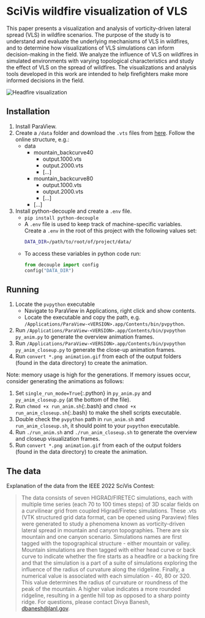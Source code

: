 # SciVis wildfire visualization of VLS
This paper presents a visualization and analysis of vorticity-driven lateral spread (VLS) in wildfire scenarios. The purpose of the study is to understand and evaluate the underlying mechanisms of VLS in wildfires, and to determine how visualizations of VLS simulations can inform decision-making in the field. We analyze the influence of VLS on wildfires in simulated environments with varying topological characteristics and study the effect of VLS on the spread of wildfires. The visualizations and analysis tools developed in this work are intended to help firefighters make more informed decisions in the field.

![Headfire visualization](animations/mountain_headcurve40.gif)

## Installation
1. Install ParaView.
2. Create a `/data` folder and download the `.vts` files from [here](https://oceans11.lanl.gov/firetec/).
   Follow the online structure, e.g.:
   - data
     - mountain_backcurve40
       - output.1000.vts
       - output.2000.vts
       - [...]
     - mountain_backcurve80
       - output.1000.vts
       - output.2000.vts
       - [...]
     - [...]
3. Install python-decouple and create a `.env` file.
   - `pip install python-decouple`
   - A `.env` file is used to keep track of machine-specific variables. Create a
     `.env` in the root of this project with the following values set:
     ```bash
     DATA_DIR=/path/to/root/of/project/data/
     ```
   - To access these variables in python code run:
     ```python
     from decouple import config
     config("DATA_DIR")
     ```
## Running
1. Locate the `pvpython` executable
   - Navigate to ParaView in Applications, right click and show contents.
   - Locate the executable and copy the path, e.g. `/Applications/ParaView-<VERSION>.app/Contents/bin/pvpython`.
2. Run `/Applications/ParaView-<VERSION>.app/Contents/bin/pvpython py_anim.py` to generate the overview animation frames.
3. Run `/Applications/ParaView-<VERSION>.app/Contents/bin/pvpython py_anim_closeup.py` to generate the close-up animation frames.
4. Run `convert *.png animation.gif` from each of the output folders (found in the data directory) to create the animation.

Note: memory usage is high for the generations. If memory issues occur, consider generating the animations as follows:
1. Set `single_run_mode=True`{:.python} in `py_anim.py` and `py_anim_closeup.py` (at the bottom of the file).
2. Run `chmod +x run_anim.sh`{:.bash} and `chmod +x run_anim_closeup.sh`{:.bash} to make the shell scripts executable.
3. Double check the `pvpython` path in `run_anim.sh` and `run_anim_closeup.sh`, it should point to your `pvpython` executable.
4. Run `./run_anim.sh` and `./run_anim_closeup.sh` to generate the overview and closeup visualization frames.
5. Run `convert *.png animation.gif` from each of the output folders (found in the data directory) to create the animation.

## The data
Explanation of the data from the IEEE 2022 SciVis Contest:

> The data consists of seven HIGRAD/FIRETEC simulations, each with
> multiple time series (each 70 to 100 times steps) of 3D scalar fields
> on a curvilinear grid from coupled Higrad/Firetec simulations. These
> .vts (VTK structured grid data format, can be opened using Paraview)
> files were generated to study a phenomena known as vorticity-driven
> lateral spread in mountain and canyon topographies. There are six
> mountain and one canyon scenario. Simulations names are first tagged
> with the topographical structure - either mountain or valley. Mountain
> simulations are then tagged with either head curve or back curve to
> indicate whether the fire starts as a headfire or a backing fire and
> that the simulation is a part of a suite of simulations exploring the
> influence of the radius of curvature along the ridgeline. Finally, a
> numerical value is associated with each simulation - 40, 80 or 320. This
> value determines the radius of curvature or roundness of the peak of the
> mountain. A higher value indicates a more rounded ridgeline, resulting
> in a gentle hill top as opposed to a sharp pointy ridge. For questions,
> please contact Divya Banesh, dbanesh@lanl.gov.
